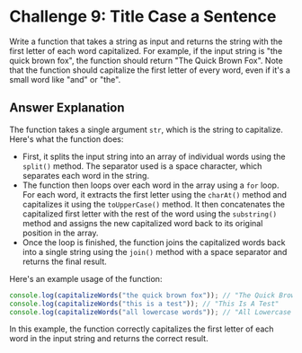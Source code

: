 # Challenge 9: Title Case a Sentence

Write a function that takes a string as input and returns the string with the first letter of each word capitalized. For example, if the input string is "the quick brown fox", the function should return "The Quick Brown Fox". Note that the function should capitalize the first letter of every word, even if it's a small word like "and" or "the".

## Answer Explanation

The function takes a single argument `str`, which is the string to capitalize. Here's what the function does:

- First, it splits the input string into an array of individual words using the `split()` method. The separator used is a space character, which separates each word in the string.
- The function then loops over each word in the array using a `for` loop. For each word, it extracts the first letter using the `charAt()` method and capitalizes it using the `toUpperCase()` method. It then concatenates the capitalized first letter with the rest of the word using the `substring()` method and assigns the new capitalized word back to its original position in the array.
- Once the loop is finished, the function joins the capitalized words back into a single string using the `join()` method with a space separator and returns the final result.

Here's an example usage of the function:

```javascript
console.log(capitalizeWords("the quick brown fox")); // "The Quick Brown Fox"
console.log(capitalizeWords("this is a test")); // "This Is A Test"
console.log(capitalizeWords("all lowercase words")); // "All Lowercase Words"
```

In this example, the function correctly capitalizes the first letter of each word in the input string and returns the correct result.
